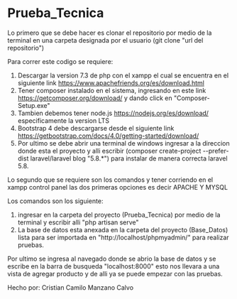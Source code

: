 # Prueba_Tecnica

Lo primero que se debe hacer es clonar el repositorio por medio de la terminal en una carpeta designada por el usuario (git clone "url del repositorio")

Para correr este codigo se requiere:

1) Descargar la version 7.3 de php con el xampp el cual se encuentra en el siguiente link https://www.apachefriends.org/es/download.html
2) Tener composer instalado en el sistema, ingresando en este link https://getcomposer.org/download/ y dando click en "Composer-Setup.exe" 
3) Tambien debemos tener node.js https://nodejs.org/es/download/ especificamente la version LTS
4) Bootstrap 4 debe descargarse desde el siguiente link https://getbootstrap.com/docs/4.0/getting-started/download/
5) Por ultimo se debe abrir una terminal de windows ingresar a la direccion donde esta el proyecto y alli escribir (composer create-project --prefer-dist laravel/laravel blog "5.8.*") para instalar de manera correcta laravel 5.8.



Lo segundo que se requiere son los comandos y tener corriendo en el xampp control panel las dos primeras opciones es decir APACHE Y MYSQL

Los comandos son los siguiente:
1) ingresar en la carpeta del proyecto (Prueba_Tecnica) por medio de la terminal y escribir alli "php artisan serve"
2) La base de datos esta anexada en la carpeta del proyecto (Base_Datos) lista para ser importada en "http://localhost/phpmyadmin/" para realizar pruebas.

Por ultimo se ingresa al navegado donde se abrio la base de datos y se escribe en la barra de busqueda "localhost:8000" esto nos llevara a una vista de agregar producto y de alli ya se puede empezar con las pruebas.


Hecho por: Cristian Camilo Manzano Calvo
